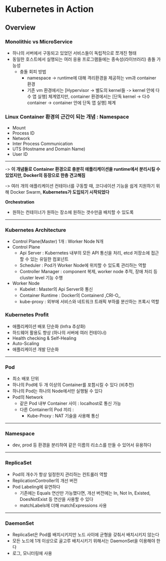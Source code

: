 # Kubernetes in Action

## Overview 

### Monolithic vs MicroService
- 하나의 서버에서 구동되고 있었던 서비스들이 독립적으로 쪼개진 형태
- 동일한 호스트에서 실행되는 여러 응용 프로그램들에는 종속성(라이브러리) 충돌 가능성
    - 충돌 회피 방법
      - namespace -> runtime에 대해 격리환경을 제공하는 vm과 container 환경
      - 기존 vm 환경에서는 [Hypervisor -> 별도의 kernel들 -> kernel 안에 다수 앱 실행] 체계였지만,
        container 환경에서는 [단독 kernel -> 다수 container -> container 안에 단독 앱 실행] 체계
      
### Linux Container 환경의 근간이 되는 개념 : Namespace
- Mount
- Process ID
- Network 
- Inter Process Communication
- UTS (Hostname and Domain Name)
- User ID

---

-> **이 개념들로 Container 환경으로 충분히 애플리케이션을 runtime에서 분리시킬 수 있었지만, Docker의 등장으로 한층 견고해짐**

-> 여러 개의 애플리케이션 컨테이너를 구동할 때, 코디네이션 기능을 쉽게 지원하기 위해 Docker Swarm, **Kubernetes가 도입되기 시작되었다**

**Orchestration**
- 원하는 컨테이너가 원하는 장소에 원하는 갯수만큼 배치할 수 있도록

---

### Kubernetes Architecture
- Control Plane(Master) 1개 : Worker Node N개 
- Control Plane
  - Api Server : Kubernetes 내부의 모든 API 통신을 처리, etcd 저장소에 접근할 수 있는 유일한 컴포넌트
  - Scheduler : Pod가 Worker Node에 위치할 수 있도록 관리하는 역할
  - Controller Manager : component 복제, worker node 추적, 장애 처리 등 cluster level 기능 수행
- Worker Node
  - Kubelet : Master의 Api Server와 통신
  - Container Runtime : Docker의 Containerd ,CRI-O,, 
  - kube-proxy : 외부에 서비스와 네트워크 트래픽 부하를 분산하는 프록시 역할

### Kubernetes Profit
- 애플리케이션 배포 단순화 (Infra 추상화)
- 하드웨어 활용도 향상 (하나의 서버에 여러 컨테이너)
- Health checking & Self-Healing
- Auto-Scaling
- 애플리케이션 개발 단순화


---

### Pod 
- 최소 배포 단위
- 하나의 Pod에 두 개 이상의 Container를 포함시킬 수 있다 (비추천)
- 하나의 Pod는 하나의 Node에서만 실행될 수 있다
- Pod의 Network
  - 같은 Pod 내부 Container 사이 : localhost로 통신 가능
  - 다른 Container의 Pod 끼리 :
    - Kube-Proxy : NAT 기술을 사용해 통신

---

### Namespace
- dev, prod 등 환경을 분리하여 같은 이름의 리소스를 만들 수 있어서 유용하다

---

### ReplicaSet
- Pod의 개수가 항상 일정한지 관리하는 컨트롤러 역할
- ReplicationController의 개선 버전
- Pod Labeling에 유연하다
  - 기존에는 Equals 연산만 가능했다면, 개선 버전에는 In, Not In, Existed, DoesNotExist 등 연산을 사용할 수 있다
  - matchLabels에 더해 matchExpressions 사용

---

### DaemonSet
- ReplicaSet은 Pod를 배치시키지만 노드 사이에 균형을 갖춰서 배치시키지 않는다
- 모든 노드에 1개 이상으로 골고루 배치시키기 위해서는 DaemonSet을 이용해야 한다
- 로그, 모니터링에 사용